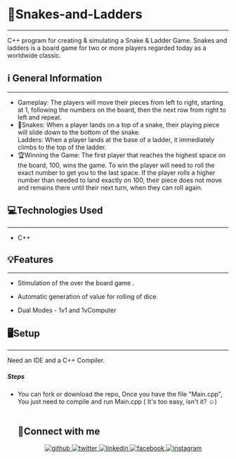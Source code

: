 <h1>🎲Snakes-and-Ladders</h1>
<hr><p>C++ program for creating &amp; simulating a Snake &amp; Ladder Game. Snakes and ladders is a board game for two or more players regarded today as a worldwide classic.</p><h2>ℹ️ General Information</h2>
<hr><ul>
<li>Gameplay:
The players will move their pieces from left to right, starting at 1, following the numbers on the board, then the next row from right to left and repeat.</li>

<li>🐍Snakes:
When a player lands on a top of a snake, their playing piece will slide down to the bottom of the snake.</li>
<pli>Ladders:
When a player lands at the base of a ladder, it immediately climbs to the top of the ladder.</li>
<li>🏆Winning the Game:
The first player that reaches the highest space on the board, 100, wins the game. To win the player will need to roll the exact number to get you to the last space. If the player rolls a higher number than needed to land exactly on 100, their piece does not move and remains there until their next turn, when they can roll again.</li></ul>
<h2>💻Technologies Used</h2>
<hr><ul>
<li>C++</li>
</ul><h2>💡Features</h2>
<hr><ul>
<li>Stimulation of the over the board game .</li>
</ul><ul>
<li>Automatic generation of value for rolling of dice.</li>
</ul><ul>
<li>Dual Modes - 1v1 and 1vComputer</li>
</ul><h2>🖥️Setup</h2>
<hr><p>Need an IDE and a C++ Compiler.</p><h5>Steps</h5><ul>
<li>You can fork or download the repo, Once you have the file "Main.cpp", You just need to compile and run Main.cpp ( It's too easy, isn't it? ☺)</li>

<br/>  


## 🔗Connect with me  
<div align="center">
<a href="https://github.com/hilakshya" target="_blank">
<img src=https://img.shields.io/badge/github-%2324292e.svg?&style=for-the-badge&logo=github&logoColor=white alt=github style="margin-bottom: 5px;" />
</a>
<a href="https://twitter.com/lakshhhhhya" target="_blank">
<img src=https://img.shields.io/badge/twitter-%2300acee.svg?&style=for-the-badge&logo=twitter&logoColor=white alt=twitter style="margin-bottom: 5px;" />
</a>
<a href="https://linkedin.com/in/lakshyakandpal" target="_blank">
<img src=https://img.shields.io/badge/linkedin-%231E77B5.svg?&style=for-the-badge&logo=linkedin&logoColor=white alt=linkedin style="margin-bottom: 5px;" />
</a>
<a href="https://www.facebook.com/lakshya.kandpal.50" target="_blank">
<img src=https://img.shields.io/badge/facebook-%232E87FB.svg?&style=for-the-badge&logo=facebook&logoColor=white alt=facebook style="margin-bottom: 5px;" />
</a>
<a href="https://instagram.com/lakshhhhhya" target="_blank">
<img src=https://img.shields.io/badge/instagram-%23000000.svg?&style=for-the-badge&logo=instagram&logoColor=white alt=instagram style="margin-bottom: 5px;" />
</a>  
</div>  
  

<br/>  
